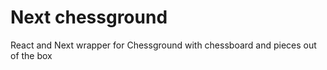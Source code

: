 # Next chessground

React and Next wrapper for Chessground with chessboard and pieces out of the box
